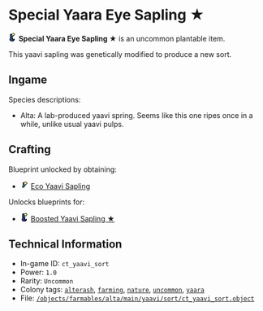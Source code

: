 # Special Yaara Eye Sapling ★

<img src="https://raw.githubusercontent.com/Ceterai/Enternia/main/objects/farmables/alta/main/yaavi/sort/icon.png" alt="Special Yaara Eye Sapling ★ icon" loading="lazy" height=16px width="auto" /> **Special Yaara Eye Sapling ★** is an uncommon plantable item.

This yaavi sapling was genetically modified to produce a new sort.

## Ingame

Species descriptions:

- Alta: A lab-produced yaavi spring. Seems like this one ripes once in a while, unlike usual yaavi pulps.

## Crafting

Blueprint unlocked by obtaining:

- <img src="https://raw.githubusercontent.com/Ceterai/Enternia/main/objects/farmables/alta/main/yaavi/eco/icon.png" alt="Eco Yaavi Sapling icon" loading="lazy" height=16px width="auto" /> [Eco Yaavi Sapling](https://ceterai.github.io/MyEnternia/Wiki/EcoYaaviSapling)

Unlocks blueprints for:

- <img src="https://raw.githubusercontent.com/Ceterai/Enternia/main/objects/farmables/alta/main/yaavi/boosted/icon.png" alt="Boosted Yaavi Sapling ★ icon" loading="lazy" height=16px width="auto" /> [Boosted Yaavi Sapling ★](https://ceterai.github.io/MyEnternia/Wiki/BoostedYaaviSapling)

## Technical Information

- In-game ID: `ct_yaavi_sort`
- Power: `1.0`
- Rarity: `Uncommon`
- Colony tags: [`alterash`](https://ceterai.github.io/MyEnternia/Wiki/Tags/Alterash), [`farming`](https://ceterai.github.io/MyEnternia/Wiki/Tags/Farming), [`nature`](https://ceterai.github.io/MyEnternia/Wiki/Tags/Nature), [`uncommon`](https://ceterai.github.io/MyEnternia/Wiki/Tags/Uncommon), [`yaara`](https://ceterai.github.io/MyEnternia/Wiki/Tags/Yaara)
- File: [`/objects/farmables/alta/main/yaavi/sort/ct_yaavi_sort.object`](https://github.com/Ceterai/Enternia/blob/main/objects/farmables/alta/main/yaavi/sort/ct_yaavi_sort.object)
